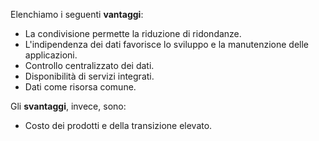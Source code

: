 Elenchiamo i seguenti **vantaggi**:
- La condivisione permette la riduzione di ridondanze. 
- L'indipendenza dei dati favorisce lo sviluppo e la manutenzione delle applicazioni. 
- Controllo centralizzato dei dati. 
- Disponibilità di servizi integrati. 
- Dati come risorsa comune.

Gli **svantaggi**, invece, sono: 
- Costo dei prodotti e della transizione elevato.